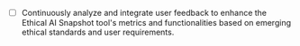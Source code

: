 - [ ] Continuously analyze and integrate user feedback to enhance the Ethical AI Snapshot tool's metrics and functionalities based on emerging ethical standards and user requirements.